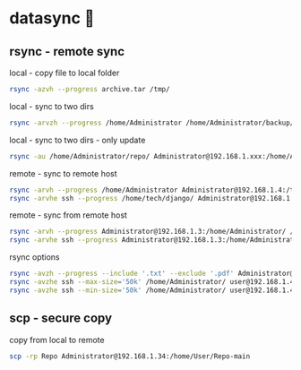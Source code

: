 # datasync 🔘

## rsync - remote sync

local - copy file to local folder

```sh  
rsync -azvh --progress archive.tar /tmp/
```

local - sync to two dirs

```sh
rsync -arvzh --progress /home/Administrator /home/Administrator/backup/
```

local - sync to two dirs - only update

```sh
rsync -au /home/Administrator/repo/ Administrator@192.168.1.xxx:/home/Administrator/repo
```

remote - sync to remote host

```sh
rsync -arvh --progress /home/Administrator Administrator@192.168.1.4:/tmp/backup/
rsync -arvhe ssh --progress /home/tech/django/ Administrator@192.168.1.:4/tmp/backup/ 
```

remote - sync from remote host  

```sh
rsync -arvh --progress Administrator@192.168.1.3:/home/Administrator/ /tmp/backup/
rsync -arvhe ssh --progress Administrator@192.168.1.3:/home/Administrator/ /tmp/backup/ 
```

rsync options

```sh
rsync -avzh --progress --include '.txt' --exclude '.pdf' Administrator@192.168.1.3:/tmp/backup/ /home/Administrator/
rsync -avzhe ssh --max-size='50k' /home/Administrator/ user@192.168.1.4:/tmp/backup/ 
rsync -avzhe ssh --min-size='50k' /home/Administrator/ user@192.168.1.4:/tmp/backup/ 
```

## scp - secure copy

copy from local to remote

```sh
scp -rp Repo Administrator@192.168.1.34:/home/User/Repo-main
```
